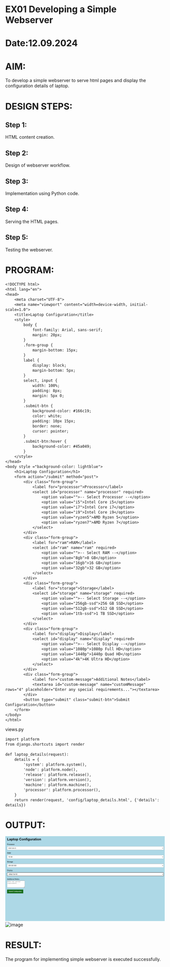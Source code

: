 # EX01 Developing a Simple Webserver

# Date:12.09.2024
# AIM:
To develop a simple webserver to serve html pages and display the configuration details of laptop.

# DESIGN STEPS:
## Step 1:
HTML content creation.

## Step 2:
Design of webserver workflow.

## Step 3:
Implementation using Python code.

## Step 4:
Serving the HTML pages.

## Step 5:
Testing the webserver.

# PROGRAM:
```
<!DOCTYPE html>
<html lang="en">
<head>
    <meta charset="UTF-8">
    <meta name="viewport" content="width=device-width, initial-scale=1.0">
    <title>Laptop Configuration</title>
    <style>
        body {
            font-family: Arial, sans-serif;
            margin: 20px;
        }
        .form-group {
            margin-bottom: 15px;
        }
        label {
            display: block;
            margin-bottom: 5px;
        }
        select, input {
            width: 100%;
            padding: 8px;
            margin: 5px 0;
        }
        .submit-btn {
            background-color: #166c19;
            color: white;
            padding: 10px 15px;
            border: none;
            cursor: pointer;
        }
        .submit-btn:hover {
            background-color: #45a049;
        }
    </style>
</head>
<body style ="background-color: lightblue">
    <h1>Laptop Configuration</h1>
    <form action="/submit" method="post">
        <div class="form-group">
            <label for="processor">Processor</label>
            <select id="processor" name="processor" required>
                <option value="">-- Select Processor --</option>
                <option value="i5">Intel Core i5</option>
                <option value="i7">Intel Core i7</option>
                <option value="i9">Intel Core i9</option>
                <option value="ryzen5">AMD Ryzen 5</option>
                <option value="ryzen7">AMD Ryzen 7</option>
            </select>
        </div>
        <div class="form-group">
            <label for="ram">RAM</label>
            <select id="ram" name="ram" required>
                <option value="">-- Select RAM --</option>
                <option value="8gb">8 GB</option>
                <option value="16gb">16 GB</option>
                <option value="32gb">32 GB</option>
            </select>
        </div>
        <div class="form-group">
            <label for="storage">Storage</label>
            <select id="storage" name="storage" required>
                <option value="">-- Select Storage --</option>
                <option value="256gb-ssd">256 GB SSD</option>
                <option value="512gb-ssd">512 GB SSD</option>
                <option value="1tb-ssd">1 TB SSD</option>
            </select>
        </div>
        <div class="form-group">
            <label for="display">Display</label>
            <select id="display" name="display" required>
                <option value="">-- Select Display --</option>
                <option value="1080p">1080p Full HD</option>
                <option value="1440p">1440p Quad HD</option>
                <option value="4k">4K Ultra HD</option>
            </select>
        </div>
        <div class="form-group">
            <label for="custom-message">Additional Notes</label>
            <textarea id="custom-message" name="customMessage" rows="4" placeholder="Enter any special requirements..."></textarea>
        </div>
        <button type="submit" class="submit-btn">Submit Configuration</button>
    </form>
</body>
</html>
```
views.py
```
import platform
from django.shortcuts import render

def laptop_details(request):
    details = {
        'system': platform.system(),
        'node': platform.node(),
        'release': platform.release(),
        'version': platform.version(),
        'machine': platform.machine(),
        'processor': platform.processor(),
    }
    return render(request, 'config/laptop_details.html', {'details': details})

```

# OUTPUT:

![alt text](<simpl web server.png>)
![image](https://github.com/user-attachments/assets/5aea9277-1e5e-4236-a9f0-202e02ae307c)




# RESULT:
The program for implementing simple webserver is executed successfully.
